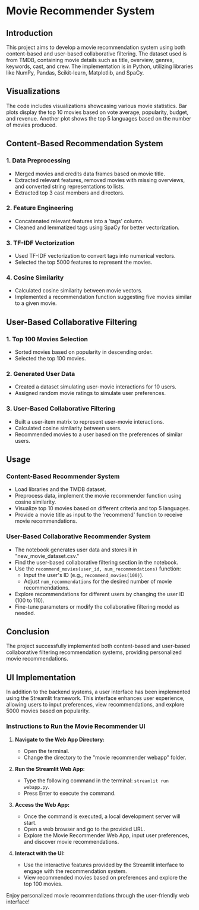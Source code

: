 # Movie Recommender System

## Introduction

This project aims to develop a movie recommendation system using both content-based and user-based collaborative filtering. The dataset used is from TMDB, containing movie details such as title, overview, genres, keywords, cast, and crew. The implementation is in Python, utilizing libraries like NumPy, Pandas, Scikit-learn, Matplotlib, and SpaCy.

## Visualizations

The code includes visualizations showcasing various movie statistics. Bar plots display the top 10 movies based on vote average, popularity, budget, and revenue. Another plot shows the top 5 languages based on the number of movies produced.

## Content-Based Recommendation System

### 1. Data Preprocessing
- Merged movies and credits data frames based on movie title.
- Extracted relevant features, removed movies with missing overviews, and converted string representations to lists.
- Extracted top 3 cast members and directors.

### 2. Feature Engineering
- Concatenated relevant features into a 'tags' column.
- Cleaned and lemmatized tags using SpaCy for better vectorization.

### 3. TF-IDF Vectorization
- Used TF-IDF vectorization to convert tags into numerical vectors.
- Selected the top 5000 features to represent the movies.

### 4. Cosine Similarity
- Calculated cosine similarity between movie vectors.
- Implemented a recommendation function suggesting five movies similar to a given movie.

## User-Based Collaborative Filtering

### 1. Top 100 Movies Selection
- Sorted movies based on popularity in descending order.
- Selected the top 100 movies.

### 2. Generated User Data
- Created a dataset simulating user-movie interactions for 10 users.
- Assigned random movie ratings to simulate user preferences.

### 3. User-Based Collaborative Filtering
- Built a user-item matrix to represent user-movie interactions.
- Calculated cosine similarity between users.
- Recommended movies to a user based on the preferences of similar users.

## Usage

### Content-Based Recommender System
- Load libraries and the TMDB dataset.
- Preprocess data, implement the movie recommender function using cosine similarity.
- Visualize top 10 movies based on different criteria and top 5 languages.
- Provide a movie title as input to the 'recommend' function to receive movie recommendations.

### User-Based Collaborative Recommender System
- The notebook generates user data and stores it in "new_movie_dataset.csv."
- Find the user-based collaborative filtering section in the notebook.
- Use the `recommend_movies(user_id, num_recommendations)` function:
  - Input the user's ID (e.g., `recommend_movies(100)`).
  - Adjust `num_recommendations` for the desired number of movie recommendations.
- Explore recommendations for different users by changing the user ID (100 to 110).
- Fine-tune parameters or modify the collaborative filtering model as needed.

## Conclusion

The project successfully implemented both content-based and user-based collaborative filtering recommendation systems, providing personalized movie recommendations.

## UI Implementation

In addition to the backend systems, a user interface has been implemented using the Streamlit framework. This interface enhances user experience, allowing users to input preferences, view recommendations, and explore 5000 movies based on popularity.

### Instructions to Run the Movie Recommender UI

1. **Navigate to the Web App Directory:**
   - Open the terminal.
   - Change the directory to the "movie recommender webapp" folder.

2. **Run the Streamlit Web App:**
   - Type the following command in the terminal: `streamlit run webapp.py`.
   - Press Enter to execute the command.

3. **Access the Web App:**
   - Once the command is executed, a local development server will start.
   - Open a web browser and go to the provided URL.
   - Explore the Movie Recommender Web App, input user preferences, and discover movie recommendations.

4. **Interact with the UI:**
   - Use the interactive features provided by the Streamlit interface to engage with the recommendation system.
   - View recommended movies based on preferences and explore the top 100 movies.

Enjoy personalized movie recommendations through the user-friendly web interface!
